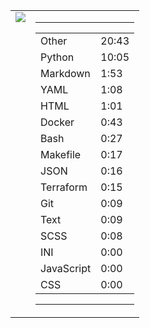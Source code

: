 
<table><tr>
<td valign="top">
  <img src="https://wakatime.com/share/@Aperture/0cd21d5d-ac4f-458d-9c71-d06f479c1297.png" />
</td>

<td valign="top">
  <hr>
  <table>
    <tr><td>Other</td><td>20:43</td></tr><tr><td>Python</td><td>10:05</td></tr><tr><td>Markdown</td><td>1:53</td></tr><tr><td>YAML</td><td>1:08</td></tr><tr><td>HTML</td><td>1:01</td></tr><tr><td>Docker</td><td>0:43</td></tr><tr><td>Bash</td><td>0:27</td></tr><tr><td>Makefile</td><td>0:17</td></tr><tr><td>JSON</td><td>0:16</td></tr><tr><td>Terraform</td><td>0:15</td></tr><tr><td>Git</td><td>0:09</td></tr><tr><td>Text</td><td>0:09</td></tr><tr><td>SCSS</td><td>0:08</td></tr><tr><td>INI</td><td>0:00</td></tr><tr><td>JavaScript</td><td>0:00</td></tr><tr><td>CSS</td><td>0:00</td></tr>
  </table>
  <hr>
</td>
</tr></table>

